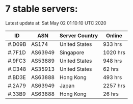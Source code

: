 # 7 stable servers:

Latest update at: Sat May 02 01:10:10 UTC 2020

| ID | ASN | Server Country | Online |
| -- | --- | -------------- | ------ |
| #.D09B | AS174 | United States | 933 hrs |
| #.7F1D | AS63949 | Singapore | 1020 hrs |
| #.9FC3 | AS53889 | United States | 948 hrs |
| #.C348 | AS35913 | United States | 62 hrs |
| #.BD3E | AS63888 | Hong Kong | 493 hrs |
| #.2A79 | AS63949 | Japan | 2257 hrs |
| #.33B9 | AS63888 | Hong Kong | 26 hrs |

